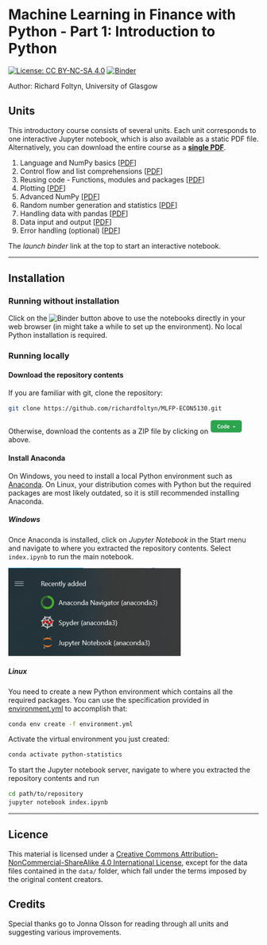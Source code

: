 # Machine Learning in Finance with Python - Part 1: Introduction to Python
[![License: CC BY-NC-SA 4.0](https://img.shields.io/badge/License-CC%20BY--NC--SA%204.0-lightgrey.svg)](https://creativecommons.org/licenses/by-nc-sa/4.0/)
[![Binder](https://mybinder.org/badge_logo.svg)](https://mybinder.org/v2/gh/richardfoltyn/MLFP-ECON5130/main?filepath=index.ipynb)

Author: Richard Foltyn, University of Glasgow

## Units

This introductory course consists of several units. Each unit corresponds
to one interactive Jupyter notebook, which is also available
as a static PDF file. Alternatively, you can download the entire course as a 
**[single PDF](latex/MLFP-part1.pdf)**.

1.  Language and NumPy basics [[PDF](latex/unit01.pdf)]
2.  Control flow and list comprehensions [[PDF](latex/unit02.pdf)]
3.  Reusing code - Functions, modules and packages [[PDF](latex/unit03.pdf)]
4.  Plotting [[PDF](latex/unit04.pdf)]
5.  Advanced NumPy [[PDF](latex/unit05.pdf)]
6.  Random number generation and statistics [[PDF](latex/unit06.pdf)]
7.  Handling data with pandas [[PDF](latex/unit07.pdf)]
8.  Data input and output [[PDF](latex/unit08.pdf)]
9.  Error handling (optional) [[PDF](latex/unit10.pdf)]


The *launch binder* link at the top to start an interactive
notebook.

***

## Installation

### Running without installation

Click on the ![Binder](https://mybinder.org/badge_logo.svg) button
above to use the notebooks directly in your web browser 
(in might take a while to set up the environment). No local
Python installation is required.

### Running locally

#### Download the repository contents

If you are familiar with git, clone the repository:
```bash
git clone https://github.com/richardfoltyn/MLFP-ECON5130.git
```
Otherwise, download the contents as a ZIP file by clicking on
![Code](images/gh-code.png) above.

#### Install Anaconda

On Windows, you need to install a local Python environment such as 
[Anaconda](https://www.anaconda.com/products/individual). On Linux,
your distribution comes with Python but the required packages are most likely
outdated, so it is still recommended installing Anaconda.

##### Windows

Once Anaconda is installed, click on _Jupyter Notebook_ in the Start menu
and navigate to where you extracted the repository contents. Select
`index.ipynb` to run the main notebook.

![Jupyter Notebook](images/conda-start.png)

##### Linux

You need to create a new Python environment which contains all the 
required packages. You can use the specification provided in [environment.yml](environment.yml)
to accomplish that:
```bash
conda env create -f environment.yml
```
Activate the virtual environment you just created:
```bash
conda activate python-statistics
```
To start the Jupyter notebook server, navigate to where you extracted
the repository contents and run
```bash
cd path/to/repository
jupyter notebook index.ipynb
```


***

## Licence

This material is licensed under a 
[Creative Commons Attribution-NonCommercial-ShareAlike 4.0 International License](http://creativecommons.org/licenses/by-nc-sa/4.0/),
except for the data files contained in the `data/` folder, which
fall under the terms imposed by the original content creators.

## Credits

Special thanks go to Jonna Olsson for reading through all units and
suggesting various improvements.

